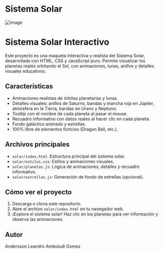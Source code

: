 # Sistema Solar
![image](https://github.com/user-attachments/assets/d492b28e-1669-48f0-9a2b-7535e41b9abc)


# Sistema Solar Interactivo

Este proyecto es una maqueta interactiva y realista del Sistema Solar, desarrollada con HTML, CSS y JavaScript puro. Permite visualizar los planetas reales orbitando el Sol, con animaciones, lunas, anillos y detalles visuales educativos.

## Características
- Animaciones realistas de órbitas planetarias y lunas.
- Detalles visuales: anillos de Saturno, bandas y mancha roja en Júpiter, atmósfera en la Tierra, bandas en Urano y Neptuno.
- Tooltip con el nombre de cada planeta al pasar el mouse.
- Recuadro informativo con datos reales al hacer clic en cada planeta.
- Fondo galáctico animado y estrellas.
- 100% libre de elementos ficticios (Dragon Ball, etc.).

## Archivos principales
- `solar/index.html`: Estructura principal del sistema solar.
- `solar/estilos.css`: Estilos y animaciones visuales.
- `solar/planetas.js`: Lógica de animaciones, detalles y recuadro informativo.
- `solar/estrellas.js`: Generación de fondo de estrellas (opcional).

## Cómo ver el proyecto
1. Descarga o clona este repositorio.
2. Abre el archivo `solar/index.html` en tu navegador web.
3. ¡Explora el sistema solar! Haz clic en los planetas para ver información y observa las animaciones.

## Autor
Andersson Leandro Ambuludi Gomez


